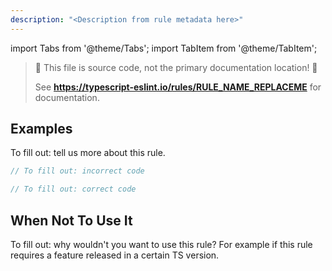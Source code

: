 ```yaml
---
description: "<Description from rule metadata here>"
---
```


import Tabs from '@theme/Tabs';
import TabItem from '@theme/TabItem';

> 🛑 This file is source code, not the primary documentation location! 🛑
>
> See **https://typescript-eslint.io/rules/RULE_NAME_REPLACEME** for documentation.

## Examples

To fill out: tell us more about this rule.

<Tabs>
<TabItem value="❌ Incorrect">

```ts
// To fill out: incorrect code
```

</TabItem>
<TabItem value="✅ Correct">

```ts
// To fill out: correct code
```

</TabItem>
</Tabs>

## When Not To Use It

To fill out: why wouldn't you want to use this rule?
For example if this rule requires a feature released in a certain TS version.
